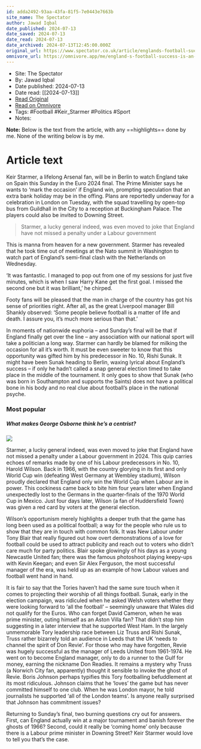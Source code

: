 ```yaml
---
id: adda2492-93aa-43fa-81f5-7e0443e7663b
site_name: The Spectator
author: Jawad Iqbal
date_published: 2024-07-13
date_saved: 2024-07-13
date_read: 2024-07-13
date_archived: 2024-07-13T12:45:00.000Z
original_url: https://www.spectator.co.uk/article/englands-football-success-is-an-easy-win-for-keir-starmer/
omnivore_url: https://omnivore.app/me/england-s-football-success-is-an-easy-win-for-keir-starmer-the-s-190ac183359
---
```


 - Site: The Spectator
 - By: Jawad Iqbal
 - Date published: 2024-07-13
 - Date read: [[2024-07-13]]
 - [Read Original](https://www.spectator.co.uk/article/englands-football-success-is-an-easy-win-for-keir-starmer/)
 - [Read on Omnivore](https://omnivore.app/me/england-s-football-success-is-an-easy-win-for-keir-starmer-the-s-190ac183359)
 - Tags:  #Football  #Keir_Starmer  #Politics  #Sport 
 - Notes: 

**Note:** Below is the text from the article, with any ==highlights== done by me. None of the writing below is by me.

# Article text
Keir Starmer, a lifelong Arsenal fan, will be in Berlin to watch England take on Spain this Sunday in the Euro 2024 final. The Prime Minister says he wants to ‘mark the occasion’ if England win, prompting speculation that an extra bank holiday may be in the offing. Plans are reportedly underway for a celebration in London on Tuesday, with the squad travelling by open-top bus from Guildhall in the City to a reception at Buckingham Palace. The players could also be invited to Downing Street.

> Starmer, a lucky general indeed, was even moved to joke that England have not missed a penalty under a Labour government

This is manna from heaven for a new government. Starmer has revealed that he took time out of meetings at the Nato summit in Washington to watch part of England’s semi-final clash with the Netherlands on Wednesday. 

‘It was fantastic. I managed to pop out from one of my sessions for just five minutes, which is when I saw Harry Kane get the first goal. I missed the second one but it was brilliant,’ he chirped. 

Footy fans will be pleased that the man in charge of the country has got his sense of priorities right. After all, as the great Liverpool manager Bill Shankly observed: ‘Some people believe football is a matter of life and death. I assure you, it’s much more serious than that.’

In moments of nationwide euphoria – and Sunday’s final will be that if England finally get over the line – any association with our national sport will take a politician a long way. Starmer can hardly be blamed for milking the occasion for all it’s worth. It must be even sweeter to know that this opportunity was gifted him by his predecessor in No. 10, Rishi Sunak. It might have been Sunak heading to Berlin, waxing lyrical about England’s success – if only he hadn’t called a snap general election timed to take place in the middle of the tournament. It only goes to show that Sunak (who was born in Southampton and supports the Saints) does not have a political bone in his body and no real clue about football’s place in the national psyche.

###  Most popular 

#####  What makes George Osborne think he’s a centrist? 

[ ![](https://proxy-prod.omnivore-image-cache.app/378x252,scYthT4nyI7NCfaqxuC0fhQi1rzOu2IlpQGVwSPu3-hU/https://www.spectator.co.uk/wp-content/uploads/2024/07/GettyImages-888278248-2.jpg?w=378) ](https://www.spectator.co.uk/article/what-makes-george-osborne-think-hes-a-centrist/) 

Starmer, a lucky general indeed, was even moved to joke that England have not missed a penalty under a Labour government in 2024\. This quip carries echoes of remarks made by one of his Labour predecessors in No. 10, Harold Wilson. Back in 1966, with the country glorying in its first and only World Cup win (defeating West Germany at Wembley stadium), Wilson proudly declared that England only win the World Cup when Labour are in power. This cockiness came back to bite him four years later when England unexpectedly lost to the Germans in the quarter-finals of the 1970 World Cup in Mexico. Just four days later, Wilson (a fan of Huddersfield Town) was given a red card by voters at the general election.

Wilson’s opportunism merely highlights a deeper truth that the game has long been used as a political football; a way for the people who rule us to show that they are in touch with common folk. It was New Labour under Tony Blair that really figured out how overt demonstrations of a love for football could be used to attract publicity and reach out to voters who didn’t care much for party politics. Blair spoke glowingly of his days as a young Newcastle United fan; there was the famous photoshoot playing keepy-ups with Kevin Keegan; and even Sir Alex Ferguson, the most successful manager of the era, was held up as an example of how Labour values and football went hand in hand.

It is fair to say that the Tories haven’t had the same sure touch when it comes to projecting their worship of all things football. Sunak, early in the election campaign, was ridiculed when he asked Welsh voters whether they were looking forward to ‘all the football’ – seemingly unaware that Wales did not qualify for the Euros. Who can forget David Cameron, when he was prime minister, outing himself as an Aston Villa fan? That didn’t stop him suggesting in a later interview that he supported West Ham. In the largely unmemorable Tory leadership race between Liz Truss and Rishi Sunak, Truss rather bizarrely told an audience in Leeds that the UK ‘needs to channel the spirit of Don Revie’. For those who may have forgotten, Revie was hugely successful as the manager of Leeds United from 1961-1974\. He went on to become England manager, only to do a runner to the Gulf for money, earning the nickname Don Readies. It remains a mystery why Truss (a Norwich City fan, apparently) thought it sensible to invoke the ghost of Revie. Boris Johnson perhaps typifies this Tory footballing befuddlement at its most ridiculous. Johnson claims that he ‘loves’ the game but has never committed himself to one club. When he was London mayor, he told journalists he supported ‘all of the London teams’. Is anyone really surprised that Johnson has commitment issues?

Returning to Sunday’s final, two burning questions cry out for answers. First, can England actually win at a major tournament and banish forever the ghosts of 1966? Second, could it really be ‘coming home’ only because there is a Labour prime minister in Downing Street? Keir Starmer would love to tell you that’s the case.